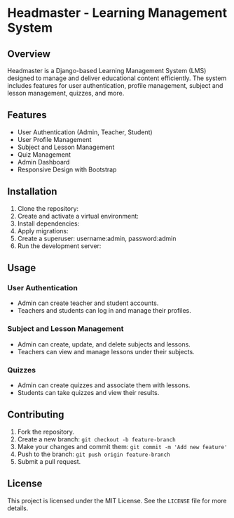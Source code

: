 # Headmaster - Learning Management System

## Overview

Headmaster is a Django-based Learning Management System (LMS) designed to manage and deliver educational content efficiently. The system includes features for user authentication, profile management, subject and lesson management, quizzes, and more.

## Features

- User Authentication (Admin, Teacher, Student)
- User Profile Management
- Subject and Lesson Management
- Quiz Management
- Admin Dashboard
- Responsive Design with Bootstrap

## Installation

1. Clone the repository:
2. Create and activate a virtual environment:
3. Install dependencies:
4. Apply migrations:
5. Create a superuser: username:admin, password:admin
6. Run the development server:

## Usage

### User Authentication

- Admin can create teacher and student accounts.
- Teachers and students can log in and manage their profiles.

### Subject and Lesson Management

- Admin can create, update, and delete subjects and lessons.
- Teachers can view and manage lessons under their subjects.

### Quizzes

- Admin can create quizzes and associate them with lessons.
- Students can take quizzes and view their results.

## Contributing

1. Fork the repository.
2. Create a new branch: `git checkout -b feature-branch`
3. Make your changes and commit them: `git commit -m 'Add new feature'`
4. Push to the branch: `git push origin feature-branch`
5. Submit a pull request.

## License

This project is licensed under the MIT License. See the `LICENSE` file for more details.
